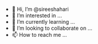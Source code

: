 - 👋 Hi, I’m @sireeshahari
- 👀 I’m interested in ...
- 🌱 I’m currently learning ...
- 💞️ I’m looking to collaborate on ...
- 📫 How to reach me ...

<!---
sireeshahari/sireeshahari is a ✨ special ✨ repository because its `README.md` (this file) appears on your GitHub profile.
You can click the Preview link to take a look at your changes.
--->
